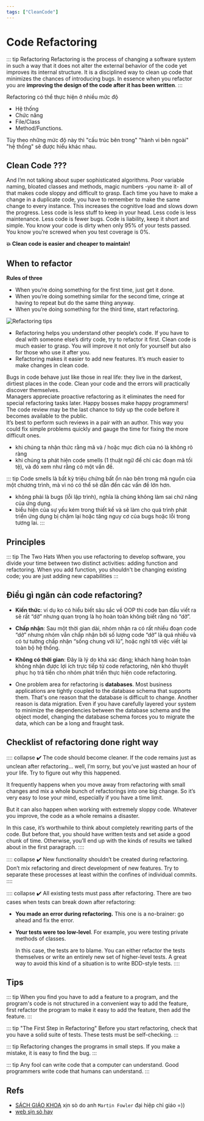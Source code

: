 ```yaml
---
tags: ["CleanCode"]
---
```


# Code Refactoring

::: tip Refactoring
Refactoring is the process of changing a software system in such a way that it does not alter the external behavior of the code yet improves its internal structure. It is a disciplined way to clean up code that minimizes the chances of introducing bugs. In essence when you refactor you are **improving the design of the code after it has been written**.
:::

<TagLinks />

Refactoring có thể thực hiện ở nhiều mức độ
- Hệ thống 
- Chức năng 
- File/Class 
- Method/Functions.

Tùy theo những mức độ này thì "cấu trúc bên trong" "hành vi bên ngoài" "hệ thống" sẽ được hiểu khác nhau.


## Clean Code ???
<collapse  title-tag="h4">
    <template v-slot:title>
        💥 Clean code is obvious for other programmers.
    </template>
    And I’m not talking about super sophisticated algorithms. Poor variable naming, bloated classes and methods, magic numbers -you name it- all of that makes code sloppy and difficult to grasp.
</collapse>
<collapse  title-tag="h4">
    <template v-slot:title>
       💥 Clean code doesn’t contain duplication.
    </template>
    Each time you have to make a change in a duplicate code, you have to remember to make the same change to every instance. This increases the cognitive load and slows down the progress.
</collapse>
<collapse  title-tag="h4">
    <template v-slot:title>
       💥 Clean code contains a minimal number of classes and other moving parts.
    </template>
    Less code is less stuff to keep in your head. Less code is less maintenance. Less code is fewer bugs. Code is liability, keep it short and simple.
</collapse>
<collapse title-tag="h4">
    <template v-slot:title>
    💥 Clean code passes all tests.
    </template>
    You know your code is dirty when only 95% of your tests passed. You know you’re screwed when you test coverage is 0%.
</collapse>

**💥 Clean code is easier and cheaper to maintain!**

## When to refactor

**Rules of three**
- When you’re doing something for the first time, just get it done.
- When you’re doing something similar for the second time, cringe at having to repeat but do the same thing anyway.
- When you’re doing something for the third time, start refactoring.

![Refactoring tips](https://i.pinimg.com/originals/49/0e/8f/490e8f754d8aa80fcd3a562eabc73b17.jpg)


<collapse title="💥 When adding a feature" :show="false">
<ul>
    <li>Refactoring helps you understand other people’s code. If you have to deal with someone else’s dirty code, try to refactor it first. Clean code is much easier to grasp. You will improve it not only for yourself but also for those who use it after you.</li>
    <li>Refactoring makes it easier to add new features. It’s much easier to make changes in clean code.</li>
</ul>
</collapse>

<collapse title="💥 When fixing a bug" :show="false">
Bugs in code behave just like those in real life: they live in the darkest, dirtiest places in the code. Clean your code and the errors will practically discover themselves.
<br/>
Managers appreciate proactive refactoring as it eliminates the need for special refactoring tasks later. Happy bosses make happy programmers!
</collapse>

<collapse title="💥 During a code review" :show="false">
The code review may be the last chance to tidy up the code before it becomes available to the public.
<br/>
It’s best to perform such reviews in a pair with an author. This way you could fix simple problems quickly and gauge the time for fixing the more difficult ones.
</collapse>


- khi chúng ta nhận thức rằng mã và / hoặc mục đích của nó là không rõ ràng
- khi chúng ta phát hiện code smells (1 thuật ngữ để chỉ các đoạn mã tồi tệ), và đó xem như rằng có một vấn đề.

::: tip Code smells
là bất kỳ triệu chứng bất ổn nào bên trong mã nguồn của một chương trình, mà vì nó có thể sẽ dẫn đến các vấn đề lớn hơn. 
- không phải là bugs (lỗi lập trình), nghĩa là chúng không làm sai chứ năng của ứng dụng. 
- biểu hiện của sự yếu kém trong thiết kế và sẽ làm cho quá trình phát triển ứng dụng bị chậm lại hoặc tăng nguy cơ của bugs hoặc lỗi trong tương lai. 
:::

## Principles

::: tip The Two Hats
When you use refactoring to develop software, you divide your time between two distinct activities: adding function and refactoring. When you add function, you shouldn't be changing existing code; you are just adding
new capabilities
:::

## Điều gì ngăn cản code refactoring?

- **Kiến thức**: ví dụ ko có hiểu biết sâu sắc về OOP thì code ban đầu viết ra sẽ rất “dở” nhưng quan trọng là họ hoàn toàn không biết rằng nó “dở”.
- **Chấp nhận**: Sau một thời gian dài, nhóm nhận ra có rất nhiều đoạn code “dở” nhưng nhóm vẫn chấp nhận bởi số lượng code “dở” là quá nhiều và có tư tưởng chấp nhận “sống chung với lũ”, hoặc nghĩ tới việc viết lại toàn bộ hệ thống.
- **Không có thời gian**:  Đây là lý do khá xác đáng; khách hàng hoàn toàn không nhận được lợi ích trực tiếp từ code refactoring, nên khó thuyết phục họ trả tiền cho nhóm phát triển thực hiện code refactoring.

- One problem area for refactoring is **databases**. Most business applications are tightly coupled to
the database schema that supports them. That's one reason that the database is difficult to
change. Another reason is data migration. Even if you have carefully layered your system to
minimize the dependencies between the database schema and the object model, changing the
database schema forces you to migrate the data, which can be a long and fraught task.


## Checklist of refactoring done right way

:::: collapse ✔️ The code should become cleaner.
If the code remains just as unclean after refactoring... well, I’m sorry, but you’ve just wasted an hour of your life. Try to figure out why this happened.

It frequently happens when you move away from refactoring with small changes and mix a whole bunch of refactorings into one big change. So it’s very easy to lose your mind, especially if you have a time limit.

But it can also happen when working with extremely sloppy code. Whatever you improve, the code as a whole remains a disaster.

In this case, it’s worthwhile to think about completely rewriting parts of the code. But before that, you should have written tests and set aside a good chunk of time. Otherwise, you’ll end up with the kinds of results we talked about in the first paragraph.
::::


:::: collapse ✔️ New functionality shouldn’t be created during refactoring.
Don’t mix refactoring and direct development of new features. Try to separate these processes at least within the confines of individual commits.
::::

:::: collapse ✔️ All existing tests must pass after refactoring.
There are two cases when tests can break down after refactoring:
- **You made an error during refactoring.** This one is a no-brainer: go ahead and fix the error.
- **Your tests were too low-level**. For example, you were testing private methods of classes.
    
    In this case, the tests are to blame. You can either refactor the tests themselves or write an entirely new set of higher-level tests. A great way to avoid this kind of a situation is to write BDD-style tests.
::::

## Tips

::: tip
When you find you have to add a feature to a program, and the program's code is not
structured in a convenient way to add the feature, first refactor the program to make it
easy to add the feature, then add the feature.
:::
 

::: tip "The First Step in Refactoring"
Before you start refactoring, check that you have a solid suite of tests. These tests
must be self-checking.
:::

::: tip
Refactoring changes the programs in small steps. If you make a mistake, it is easy to
find the bug.
:::

::: tip 
Any fool can write code that a computer can understand. Good programmers write code that humans can understand.
:::

## Refs

- [SÁCH GIÁO KHOA](https://refactoring.com/catalog/) xịn sò do anh `Martin Fowler` đại hiệp chỉ giáo =)) 
- [web sịn sò hay](https://refactoring.guru/refactoring/what-is-refactoring)

